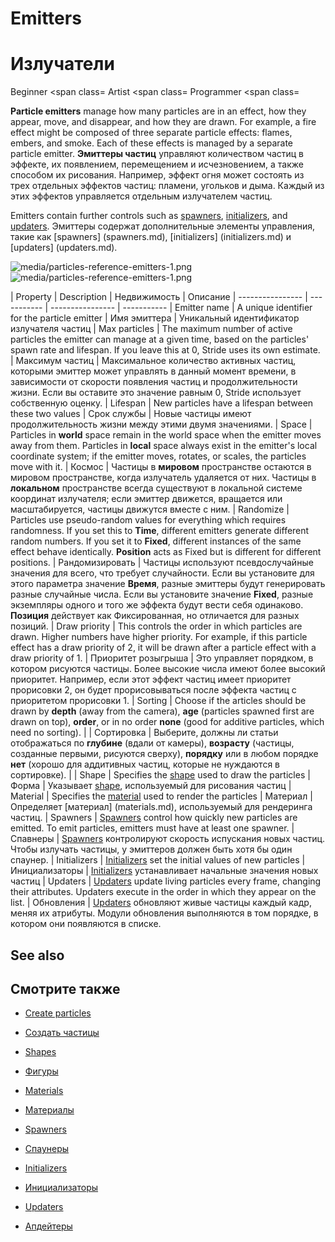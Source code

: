 # Emitters
# Излучатели

<span class="label label-doc-level">Beginner</span>
<span class=
<span class="label label-doc-audience">Artist</span>
<span class=
<span class="label label-doc-audience">Programmer</span>
<span class=

**Particle emitters** manage how many particles are in an effect, how they appear, move, and disappear, and how they are drawn. For example, a fire effect might be composed of three separate particle effects: flames, embers, and smoke. Each of these effects is managed by a separate particle emitter.
**Эмиттеры частиц** управляют количеством частиц в эффекте, их появлением, перемещением и исчезновением, а также способом их рисования.  Например, эффект огня может состоять из трех отдельных эффектов частиц: пламени, угольков и дыма.  Каждый из этих эффектов управляется отдельным излучателем частиц.

Emitters contain further controls such as [spawners](spawners.md), [initializers](initializers.md), and [updaters](updaters.md).
Эмиттеры содержат дополнительные элементы управления, такие как [spawners] (spawners.md), [initializers] (initializers.md) и [updaters] (updaters.md).

![media/particles-reference-emitters-1.png](media/particles-reference-emitters-1.png) 
![media/particles-reference-emitters-1.png](media/particles-reference-emitters-1.png)

| Property         | Description
|  Недвижимость |  Описание
| ---------------- | -----------
|  ---------------- |  -----------
| Emitter name     | A unique identifier for the particle emitter
|  Имя эмиттера |  Уникальный идентификатор излучателя частиц
| Max particles    | The maximum number of active particles the emitter can manage at a given time, based on the particles' spawn rate and lifespan. If you leave this at 0, Stride uses its own estimate.
|  Максимум частиц |  Максимальное количество активных частиц, которыми эмиттер может управлять в данный момент времени, в зависимости от скорости появления частиц и продолжительности жизни.  Если вы оставите это значение равным 0, Stride использует собственную оценку.
| Lifespan         | New particles have a lifespan between these two values
|  Срок службы |  Новые частицы имеют продолжительность жизни между этими двумя значениями.
| Space            | Particles in **world** space remain in the world space when the emitter moves away from them. Particles in **local** space always exist in the emitter's local coordinate system; if the emitter moves, rotates, or scales, the particles move with it.
|  Космос |  Частицы в **мировом** пространстве остаются в мировом пространстве, когда излучатель удаляется от них.  Частицы в **локальном** пространстве всегда существуют в локальной системе координат излучателя;  если эмиттер движется, вращается или масштабируется, частицы движутся вместе с ним.
| Randomize        | Particles use pseudo-random values for everything which requires randomness. If you set this to **Time**, different emitters generate different random numbers. If you set it to **Fixed**, different instances of the same effect behave identically. **Position** acts as Fixed but is different for different positions.
|  Рандомизировать |  Частицы используют псевдослучайные значения для всего, что требует случайности.  Если вы установите для этого параметра значение **Время**, разные эмиттеры будут генерировать разные случайные числа.  Если вы установите значение **Fixed**, разные экземпляры одного и того же эффекта будут вести себя одинаково.  **Позиция** действует как Фиксированная, но отличается для разных позиций.
| Draw priority    |  This controls the order in which particles are drawn. Higher numbers have higher priority. For example, if this particle effect has a draw priority of 2, it will be drawn after a particle effect with a draw priority of 1.
|  Приоритет розыгрыша |  Это управляет порядком, в котором рисуются частицы.  Более высокие числа имеют более высокий приоритет.  Например, если этот эффект частиц имеет приоритет прорисовки 2, он будет прорисовываться после эффекта частиц с приоритетом прорисовки 1.
| Sorting          | Choose if the articles should be drawn by **depth** (away from the camera), **age** (particles spawned first are drawn on top), **order**, or in no order **none** (good for additive particles, which need no sorting). |
|  Сортировка |  Выберите, должны ли статьи отображаться по **глубине** (вдали от камеры), **возрасту** (частицы, созданные первыми, рисуются сверху), **порядку** или в любом порядке **нет**  (хорошо для аддитивных частиц, которые не нуждаются в сортировке).  |
| Shape            | Specifies the [shape](shapes.md) used to draw the particles
|  Форма |  Указывает [shape](shapes.md), используемый для рисования частиц
| Material         | Specifies the [material](materials.md) used to render the particles
|  Материал |  Определяет [материал] (materials.md), используемый для рендеринга частиц.
| Spawners         | [Spawners](spawners.md) control how quickly new particles are emitted. To emit particles, emitters must have at least one spawner.
|  Спавнеры |  [Spawners](spawners.md) контролируют скорость испускания новых частиц.  Чтобы излучать частицы, у эмиттеров должен быть хотя бы один спаунер.
| Initializers     | [Initializers](initializers.md) set the initial values of new particles
|  Инициализаторы |  [Initializers](initializers.md) устанавливает начальные значения новых частиц
| Updaters         | [Updaters](updaters.md) update living particles every frame, changing their attributes. Updaters execute in the order in which they appear on the list.
|  Обновления |  [Updaters](updaters.md) обновляют живые частицы каждый кадр, меняя их атрибуты.  Модули обновления выполняются в том порядке, в котором они появляются в списке.

## See also
## Смотрите также

* [Create particles](create-particles.md)
* [Создать частицы](create-particles.md)

* [Shapes](shapes.md)
* [Фигуры](shapes.md)

* [Materials](materials.md)
* [Материалы](materials.md)

* [Spawners](spawners.md)
* [Спаунеры](spawners.md)

* [Initializers](initializers.md)
* [Инициализаторы](initializers.md)

* [Updaters](updaters.md)
* [Апдейтеры](updaters.md)
